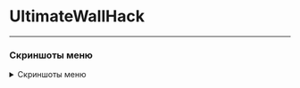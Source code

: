 # UltimateWallHack

***

### Скриншоты меню

<details>
    <summary>Скриншоты меню</summary>
    ![ped_bone](https://user-images.githubusercontent.com/82971106/121151032-b3877200-c84c-11eb-867d-c1f5b7e7ec94.png)
![ped_box](https://user-images.githubusercontent.com/82971106/121151042-b4b89f00-c84c-11eb-9d43-4ada18b8df13.png)
![ped_chams](https://user-images.githubusercontent.com/82971106/121151054-b6826280-c84c-11eb-94be-2b48aad9351c.png)
![ped_info](https://user-images.githubusercontent.com/82971106/121151060-b7b38f80-c84c-11eb-80df-50164884b7ad.png)
![other](https://user-images.githubusercontent.com/82971106/121151069-b97d5300-c84c-11eb-9126-f9fe31d0a9c4.png)
![veh](https://user-images.githubusercontent.com/82971106/121151081-bb471680-c84c-11eb-8770-a4a1fee9c489.png)
</details>



